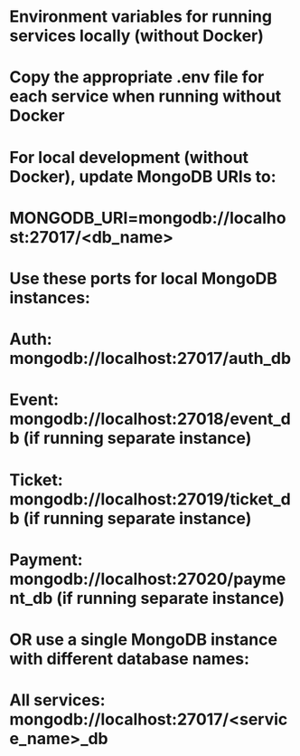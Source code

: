 # Environment variables for running services locally (without Docker)

# Copy the appropriate .env file for each service when running without Docker

# For local development (without Docker), update MongoDB URIs to:

# MONGODB_URI=mongodb://localhost:27017/<db_name>

# Use these ports for local MongoDB instances:

# Auth: mongodb://localhost:27017/auth_db

# Event: mongodb://localhost:27018/event_db (if running separate instance)

# Ticket: mongodb://localhost:27019/ticket_db (if running separate instance)

# Payment: mongodb://localhost:27020/payment_db (if running separate instance)

# OR use a single MongoDB instance with different database names:

# All services: mongodb://localhost:27017/<service_name>\_db
